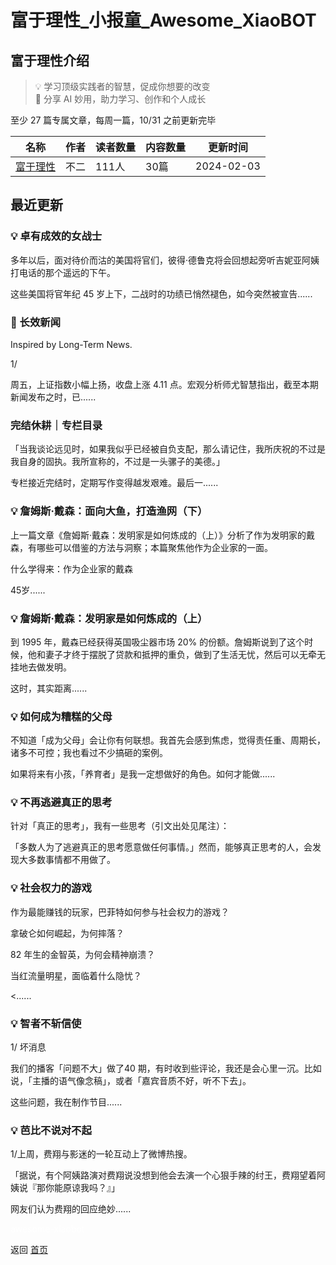 # 富于理性_小报童_Awesome_XiaoBOT

## 富于理性介绍
> 💡 学习顶级实践者的智慧，促成你想要的改变    
🤖️ 分享 AI 妙用，助力学习、创作和个人成长    
    
至少 27 篇专属文章，每周一篇，10/31 之前更新完毕  
  


|名称|作者|读者数量|内容数量|更新时间|
|---|---|---|---|---|
|[富于理性](https://xiaobot.net/p/wisdom?refer=0b133df9-27dc-423b-8101-639049001c13)|不二|111人|30篇|2024-02-03|

## 最近更新
### 💡 卓有成效的女战士

多年以后，面对待价而沽的美国将官们，彼得·德鲁克将会回想起旁听吉妮亚阿姨打电话的那个遥远的下午。

这些美国将官年纪 45 岁上下，二战时的功绩已悄然褪色，如今突然被宣告......

### 🎁 长效新闻

Inspired by Long-Term News.

1/

周五，上证指数小幅上扬，收盘上涨 4.11 点。宏观分析师尤智慧指出，截至本期新闻发布之时，已......

### 完结休耕｜专栏目录

「当我谈论远见时，如果我似乎已经被自负支配，那么请记住，我所庆祝的不过是我自身的固执。我所宣称的，不过是一头骡子的美德。」

专栏接近完结时，定期写作变得越发艰难。最后一......

### 💡 詹姆斯·戴森：面向大鱼，打造渔网（下）

上一篇文章《詹姆斯·戴森：发明家是如何炼成的（上）》分析了作为发明家的戴森，有哪些可以借鉴的方法与洞察；本篇聚焦他作为企业家的一面。

什么学得来：作为企业家的戴森

45岁......

### 💡 詹姆斯·戴森：发明家是如何炼成的（上）

到 1995 年，戴森已经获得英国吸尘器市场 20%
的份额。詹姆斯说到了这个时候，他和妻子才终于摆脱了贷款和抵押的重负，做到了生活无忧，然后可以无牵无挂地去做发明。

这时，其实距离......

### 💡 如何成为糟糕的父母

不知道「成为父母」会让你有何联想。我首先会感到焦虑，觉得责任重、周期长，诸多不可控；我也看过不少搞砸的案例。

如果将来有小孩，「养育者」是我一定想做好的角色。如何才能做......

### 💡 不再逃避真正的思考

针对「真正的思考」，我有一些思考（引文出处见尾注）：

「多数人为了逃避真正的思考愿意做任何事情。」然而，能够真正思考的人，会发现大多数事情都不用做了。

### 💡 社会权力的游戏

作为最能赚钱的玩家，巴菲特如何参与社会权力的游戏？

拿破仑如何崛起，为何摔落？

82 年生的金智英，为何会精神崩溃？

当红流量明星，面临着什么隐忧？

<......

### 💡 智者不斩信使

1/ 坏消息

我们的播客「问题不大」做了40 期，有时收到些评论，我还是会心里一沉。比如说，「主播的语气像念稿」，或者「嘉宾音质不好，听不下去」。

这些问题，我在制作节目......

### 💡 芭比不说对不起

1/上周，费翔与影迷的一轮互动上了微博热搜。

「据说，有个阿姨路演对费翔说没想到他会去演一个心狠手辣的纣王，费翔望着阿姨说『那你能原谅我吗？』」

网友们认为费翔的回应绝妙......


<a href="https://github.com/Reno9527/awesome-xiaobot" style="color: white; text-decoration: none;">awesome-xiaobot</a>

返回 [首页](../README.md)
